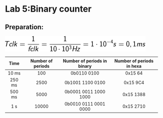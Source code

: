 # Lab 5:Binary counter
## Preparation:

![and_gates](../../Images/5-1.png)

| **Time** | **Number of periods** | **Number of periods in binary** | **Number of periods in hexa** |
| :-: | :-: | :-: | :-: |
| 10 ms | 100 | 0b0110 0100 | 0x15 64 |
| 250 ms | 2500 | 0b1001 1100 0100 | 0x15 9C4 |
| 500 ms | 5000 | 0b0001 0011 1000 1000 | 0x15 1388 |
| 1 s | 10000 | 0b0010 0111 0001 0000 | 0x15 2710 |